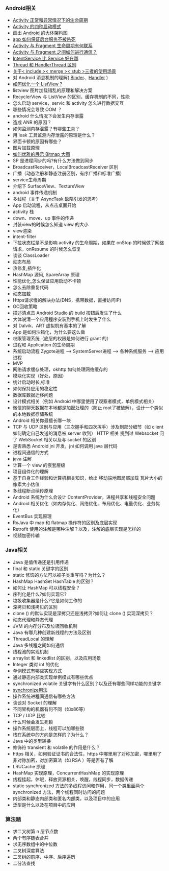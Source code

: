 
### Android相关
* [Activity 正常和异常情况下的生命周期](https://github.com/jasonzhang1986/interview-questions/blob/master/Android/ActivityLifeCycle.md)
* [Activity 的四种启动模式](http://blog.csdn.net/zhangjg_blog/article/details/10923643)
* [画出 Android 的大体架构图](https://github.com/jasonzhang1986/interview-questions/blob/master/Android/Platform_Architecture.md)
* [app 如何保证后台服务不被杀死](http://dev.qq.com/topic/57ac4a0ea374c75371c08ce8)
* [Activity 与 Fragment 生命周期有何联系](https://blog.piasy.com/2017/01/14/Android-Basics-Activity-Fragment-Life-Cycle/)
* [Activity 与 Fragment 之间如何进行通信？](https://github.com/jasonzhang1986/interview-questions/blob/master/Android/Activity_communicate_to_Fragment.md)
* [IntentService 比 Service 好在哪](https://github.com/jasonzhang1986/interview-questions/blob/master/Android/Service.md)
* [Thread 和 HandlerThread 区别](https://github.com/jasonzhang1986/interview-questions/blob/master/Android/Thread_HandlerThread.md)
* [关于< include >< merge >< stub >三者的使用场景](https://github.com/jasonzhang1986/interview-questions/blob/master/Android/include_merge_stub.md)
* 对 Android 消息机制的理解( [Binder](https://github.com/jasonzhang1986/interview-questions/blob/master/Android/Binder.md)、[Handler](https://github.com/jasonzhang1986/interview-questions/blob/master/Android/Handler.md) )
* [如何优化一个 ListView ?](https://github.com/jasonzhang1986/interview-questions/blob/master/Android/performance-tips-for-listview.md)
* listview 图片加载错乱的原理和解决方案
* RecyclerView 与 ListView 的区别，缓存机制的不同，性能
* 怎么启动 service，servic 和 activity 怎么进行数据交互
* 哪些情况会导致 OOM ？
* android 什么情况下会发生内存泄露
* 造成 ANR 的原因？
* 如何监测内存泄露？有哪些工具？
* 用 leak 工具监测内存泄露的原理是什么？
* 界面卡顿的原因有哪些？
* 图片加载原理
* [如何优雅的展示 Bitmap 大图](http://blog.csdn.net/guolin_blog/article/details/9316683)
* SP 是进程同步的吗?有什么方法做到同步
* BroadcastReceiver，LocalBroadcastReceiver 区别
* 广播（动态注册和静态注册区别，有序广播和标准广播）
* service生命周期
* 介绍下 SurfaceView、TextureView
* android 事件传递机制
* 多线程（关于 AsyncTask 缺陷引发的思考）
* App 启动流程，从点击桌面开始
* activity 栈
* down、move、up 事件的传递
* 封装view的时候怎么知道 view 的大小
* view渲染
* intent-filter
* 下拉状态栏是不是影响 activity 的生命周期，如果在 onStop 的时候做了网络请求，onResume 的时候怎么恢复
* 谈谈 ClassLoader
* 动态布局
* 热修复,插件化
* HashMap 源码, SpareArray 原理
* 性能优化,怎么保证应用启动不卡顿
* 怎么去除重复代码
* 动态加载
* Https请求慢的解决办法(DNS，携带数据，直接访问IP)
* GC回收策略
* 描述清点击 Android Studio 的 build 按钮后发生了什么
* 大体说清一个应用程序安装到手机上时发生了什么
* 对 Dalvik、ART 虚拟机有基本的了解
* App 是如何沙箱化，为什么要这么做
* 权限管理系统（底层的权限是如何进行 grant 的）
* 进程和 Application 的生命周期
* 系统启动流程 Zygote进程 –> SystemServer进程 –> 各种系统服务 –> 应用进程
* MVP
* 网络请求缓存处理，okhttp 如何处理网络缓存的
* 模块化实现（好处，原因）
* 统计启动时长,标准
* 如何保持应用的稳定性
* 数据库数据迁移问题
* 设计模式相关（例如 Android 中哪里使用了观察者模式，单例模式相关）
* 微信的聊天数据在本地都是加密处理的（防止 root了被破解），设计一个类似的本地数据存储系统
* Android 相关你最擅长哪一块
* TCP 与 UDP 区别与应用（三次握手和四次挥手）涉及到部分细节（如 client 如何确定自己发送的消息被 server 收到） HTTP 相关 提到过 Websocket 问了 WebSocket 相关以及与 socket 的区别
* 是否熟悉 Android jni 开发，jni 如何调用 java 层代码
* 进程间通信的方式
* java 注解
* 计算一个 view 的嵌套层级
* 项目组件化的理解
* 基于自身工作经验和计算机相关知识，给出 移动端地图局部加载 瓦片大小的像素大小估值
* 多线程断点续传原理
* Android 系统为什么会设计 ContentProvider，进程共享和线程安全问题
* Android 相关优化（如内存优化、网络优化、布局优化、电量优化、业务优化）
* EventBus 实现原理
* RxJava 中 map 和 flatmap 操作符的区别及底层实现
* Retrofit 使用的注解是哪种注解？以及，注解的底层实现是怎样的
* 视频加密传输


### Java相关
* Java 是值传递还是引用传递
* final 和 static 关键字的区别
* static 修饰的方法可以被子类重写吗？为什么？
* HashMap HashSet HashTable 的区别？
* 如何让 HashMap 可以线程安全？
* 序列化是什么?如何实现它?
* 垃圾收集器是什么?它是如何工作的
* 深拷贝和浅拷贝的区别
* clone () 的默认实现是深拷贝还是浅拷贝?如何让 clone () 实现深拷贝？
* 动态代理和静态代理
* JVM 的内存分布及垃圾回收机制
* Java 有哪几种创建新线程的方法及区别
* ThreadLocal 的理解
* Java 多线程之间如何通信
* 线程池的实现机制
* arraylist 和 linkedlist 的区别，以及应用场景
* Integer 类对 int 的优化
* 单例模式有哪些实现方式
* 通过静态内部类实现单例模式有哪些优点
* synchronized volatile 关键字有什么区别？以及还有哪些同样功能的关键字
* [synchronize用法](https://github.com/jasonzhang1986/interview-questions/blob/master/Java/Synchronized.md)
* 操作系统进程间通信有哪些方法
* 谈谈对 Socket 的理解
* 不同架构的机器有何不同（如x86等）
* TCP / UDP 比较
* 什么时候会发生死锁
* 操作系统层面上，线程可以加哪些锁
* 栈在系统中的方向是怎样的？为什么？
* Java 中的类型转换
* 修饰符 transient 和 volatile 的作用是什么？
* https 相关，如何验证证书的合法性，https 中哪里用了对称加密，哪里用了非对称加密，对加密算法（如 RSA ）等是否有了解
* LRUCache 原理
* HashMap 实现原理，ConcurrentHashMap 的实现原理
* 线程挂起，休眠，释放资源相关，唤醒，线程同步，数据传递
* static synchronized 方法的多线程访问和作用，同一个类里面两个 synchronized 方法，两个线程同时访问的问题
* 内部类和静态内部类和匿名内部类，以及项目中的应用
* 泛型是什么以及在项目中的应用

### 算法题
* 求二叉树第 n 层节点数
* 两个有序链表合并
* 求无序数组中的中位数
* 二叉树深度算法
* 二叉树的前序、中序、后序遍历
* 二分法查找
